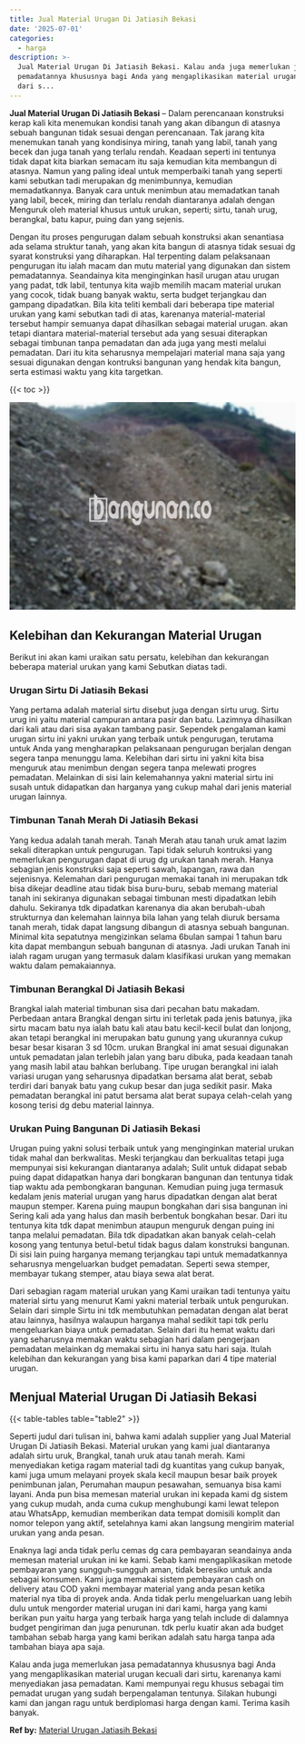 ```yaml
---
title: Jual Material Urugan Di Jatiasih Bekasi
date: '2025-07-01'
categories:
  - harga
description: >-
  Jual Material Urugan Di Jatiasih Bekasi. Kalau anda juga memerlukan jasa
  pemadatannya khususnya bagi Anda yang mengaplikasikan material urugan kecuali
  dari s...
---
```


**Jual Material Urugan Di Jatiasih Bekasi** – Dalam perencanaan konstruksi kerap kali kita menemukan kondisi tanah yang akan dibangun di atasnya sebuah bangunan tidak sesuai dengan perencanaan. Tak jarang kita menemukan tanah yang kondisinya miring, tanah yang labil, tanah yang becek dan juga tanah yang terlalu rendah. Keadaan seperti ini tentunya tidak dapat kita biarkan semacam itu saja kemudian kita membangun di atasnya. Namun yang paling ideal untuk memperbaiki tanah yang seperti kami sebutkan tadi merupakan dg menimbunnya, kemudian memadatkannya. Banyak cara untuk menimbun atau memadatkan tanah yang labil, becek, miring dan terlalu rendah diantaranya adalah dengan Menguruk oleh material khusus untuk urukan, seperti; sirtu, tanah urug, berangkal, batu kapur, puing dan yang sejenis.

Dengan itu proses pengurugan dalam sebuah konstruksi akan senantiasa ada selama struktur tanah, yang akan kita bangun di atasnya tidak sesuai dg syarat konstruksi yang diharapkan. Hal terpenting dalam pelaksanaan pengurugan itu ialah macam dan mutu material yang digunakan dan sistem pemadatannya. Seandainya kita menginginkan hasil urugan atau urugan yang padat, tdk labil, tentunya kita wajib memilih macam material urukan yang cocok, tidak buang banyak waktu, serta budget terjangkau dan gampang dipadatkan. Bila kita teliti kembali dari beberapa tipe material urukan yang kami sebutkan tadi di atas, karenanya material-material tersebut hampir semuanya dapat dihasilkan sebagai material urugan. akan tetapi diantara material-material tersebut ada yang sesuai diterapkan sebagai timbunan tanpa pemadatan dan ada juga yang mesti melalui pemadatan. Dari itu kita seharusnya mempelajari material mana saja yang sesuai digunakan dengan kontruksi bangunan yang hendak kita bangun, serta estimasi waktu yang kita targetkan.

{{< toc >}}

![Jual Material Urugan Di Jatiasih Bekasi](/images/jual-urugan-42.png)

## Kelebihan dan Kekurangan Material Urugan

Berikut ini akan kami uraikan satu persatu, kelebihan dan kekurangan beberapa material urukan yang kami Sebutkan diatas tadi.

### Urugan Sirtu Di Jatiasih Bekasi

Yang pertama adalah material sirtu disebut juga dengan sirtu urug. Sirtu urug ini yaitu material campuran antara pasir dan batu. Lazimnya dihasilkan dari kali atau dari sisa ayakan tambang pasir. Sependek pengalaman kami urugan sirtu ini yakni urukan yang terbaik untuk pengurugan, terutama untuk Anda yang mengharapkan pelaksanaan pengurugan berjalan dengan segera tanpa menunggu lama. Kelebihan dari sirtu ini yakni kita bisa menguruk atau menimbun dengan segera tanpa melewati progres pemadatan. Melainkan di sisi lain kelemahannya yakni material sirtu ini susah untuk didapatkan dan harganya yang cukup mahal dari jenis material urugan lainnya.

### Timbunan Tanah Merah Di Jatiasih Bekasi

Yang kedua adalah tanah merah. Tanah Merah atau tanah uruk amat lazim sekali diterapkan untuk pengurugan. Tapi tidak seluruh kontruksi yang memerlukan pengurugan dapat di urug dg urukan tanah merah. Hanya sebagian jenis konstruksi saja seperti sawah, lapangan, rawa dan sejenisnya. Kelemahan dari pengurugan memakai tanah ini merupakan tdk bisa dikejar deadline atau tidak bisa buru-buru, sebab memang material tanah ini sekiranya digunakan sebagai timbunan mesti dipadatkan lebih dahulu. Sekiranya tdk dipadatkan karenanya dia akan berubah-ubah strukturnya dan kelemahan lainnya bila lahan yang telah diuruk bersama tanah merah, tidak dapat langsung dibangun di atasnya sebuah bangunan. Minimal kita sepatutnya mengizinkan selama 6bulan sampai 1 tahun baru kita dapat membangun sebuah bangunan di atasnya. Jadi urukan Tanah ini ialah ragam urugan yang termasuk dalam klasifikasi urukan yang memakan waktu dalam pemakaiannya.

### Timbunan Berangkal Di Jatiasih Bekasi

Brangkal ialah material timbunan sisa dari pecahan batu makadam. Perbedaan antara Brangkal dengan sirtu ini terletak pada jenis batunya, jika sirtu macam batu nya ialah batu kali atau batu kecil-kecil bulat dan lonjong, akan tetapi berangkal ini merupakan batu gunung yang ukurannya cukup besar besar kisaran 3 sd 10cm. urukan Brangkal ini amat sesuai digunakan untuk pemadatan jalan terlebih jalan yang baru dibuka, pada keadaan tanah yang masih labil atau bahkan berlubang. Tipe urugan berangkal ini ialah variasi urugan yang seharusnya dipadatkan bersama alat berat, sebab terdiri dari banyak batu yang cukup besar dan juga sedikit pasir. Maka pemadatan berangkal ini patut bersama alat berat supaya celah-celah yang kosong terisi dg debu material lainnya.

### Urukan Puing Bangunan Di Jatiasih Bekasi

Urugan puing yakni solusi terbaik untuk yang menginginkan material urukan tidak mahal dan berkwalitas. Meski terjangkau dan berkualitas tetapi juga mempunyai sisi kekurangan diantaranya adalah; Sulit untuk didapat sebab puing dapat didapatkan hanya dari bongkaran bangunan dan tentunya tidak tiap waktu ada pembongkaran bangunan. Kemudian puing juga termasuk kedalam jenis material urugan yang harus dipadatkan dengan alat berat maupun stemper. Karena puing maupun bongkahan dari sisa bangunan ini Sering kali ada yang halus dan masih berbentuk bongkahan besar. Dari itu tentunya kita tdk dapat menimbun ataupun menguruk dengan puing ini tanpa melalui pemadatan. Bila tdk dipadatkan akan banyak celah-celah kosong yang tentunya betul-betul tidak bagus dalam konstruksi bangunan. Di sisi lain puing harganya memang terjangkau tapi untuk memadatkannya seharusnya mengeluarkan budget pemadatan. Seperti sewa stemper, membayar tukang stemper, atau biaya sewa alat berat.

Dari sebagian ragam material urukan yang Kami uraikan tadi tentunya yaitu material sirtu yang menurut Kami yakni material terbaik untuk pengurukan. Selain dari simple Sirtu ini tdk membutuhkan pemadatan dengan alat berat atau lainnya, hasilnya walaupun harganya mahal sedikit tapi tdk perlu mengeluarkan biaya untuk pemadatan. Selain dari itu hemat waktu dari yang seharusnya memakan waktu sebagian hari dalam pengerjaan pemadatan melainkan dg memakai sirtu ini hanya satu hari saja. Itulah kelebihan dan kekurangan yang bisa kami paparkan dari 4 tipe material urugan.

## Menjual Material Urugan Di Jatiasih Bekasi

{{< table-tables table="table2" >}}

Seperti judul dari tulisan ini, bahwa kami adalah supplier yang Jual Material Urugan Di Jatiasih Bekasi. Material urukan yang kami jual diantaranya adalah sirtu uruk, Brangkal, tanah uruk atau tanah merah. Kami menyediakan ketiga ragam material tadi dg kuantitas yang cukup banyak, kami juga umum melayani proyek skala kecil maupun besar baik proyek penimbunan jalan, Perumahan maupun pesawahan, semuanya bisa kami layani. Anda pun bisa memesan material urukan ini kepada kami dg sistem yang cukup mudah, anda cuma cukup menghubungi kami lewat telepon atau WhatsApp, kemudian memberikan data tempat domisili komplit dan nomor telepon yang aktif, setelahnya kami akan langsung mengirim material urukan yang anda pesan.

Enaknya lagi anda tidak perlu cemas dg cara pembayaran seandainya anda memesan material urukan ini ke kami. Sebab kami mengaplikasikan metode pembayaran yang sungguh-sungguh aman, tidak beresiko untuk anda sebagai konsumen. Kami juga memakai sistem pembayaran cash on delivery atau COD yakni membayar material yang anda pesan ketika material nya tiba di proyek anda. Anda tidak perlu mengeluarkan uang lebih dulu untuk mengorder material urugan ini dari kami, harga yang kami berikan pun yaitu harga yang terbaik harga yang telah include di dalamnya budget pengiriman dan juga penurunan. tdk perlu kuatir akan ada budget tambahan sebab harga yang kami berikan adalah satu harga tanpa ada tambahan biaya apa saja.

Kalau anda juga memerlukan jasa pemadatannya khususnya bagi Anda yang mengaplikasikan material urugan kecuali dari sirtu, karenanya kami menyediakan jasa pemadatan. Kami mempunyai regu khusus sebagai tim pemadat urugan yang sudah berpengalaman tentunya. Silakan hubungi kami dan jangan ragu untuk berdiplomasi harga dengan kami. Terima kasih banyak.

**Ref by:** [Material Urugan Jatiasih Bekasi](https://id.wikipedia.org/wiki/Material)
